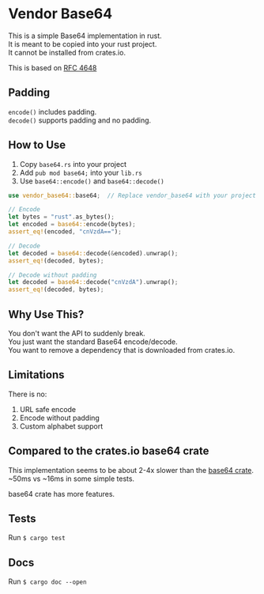 # Vendor Base64

This is a simple Base64 implementation in rust.  
It is meant to be copied into your rust project.  
It cannot be installed from crates.io.  

This is based on [RFC 4648](https://datatracker.ietf.org/doc/html/rfc4648)

## Padding

`encode()` includes padding.  
`decode()` supports padding and no padding.

## How to Use

1. Copy `base64.rs` into your project
1. Add `pub mod base64;` into your `lib.rs`
1. Use `base64::encode()` and `base64::decode()`

```rust
use vendor_base64::base64;  // Replace vendor_base64 with your project name

// Encode
let bytes = "rust".as_bytes();
let encoded = base64::encode(bytes);
assert_eq!(encoded, "cnVzdA==");

// Decode
let decoded = base64::decode(&encoded).unwrap();
assert_eq!(decoded, bytes);

// Decode without padding
let decoded = base64::decode("cnVzdA").unwrap();
assert_eq!(decoded, bytes);
```

## Why Use This?

You don't want the API to suddenly break.  
You just want the standard Base64 encode/decode.  
You want to remove a dependency that is downloaded from crates.io.  

## Limitations

There is no:

1. URL safe encode
1. Encode without padding
1. Custom alphabet support

## Compared to the crates.io base64 crate

This implementation seems to be about 2-4x slower than the [base64 crate](https://docs.rs/base64/latest/base64/).  ~50ms vs ~16ms in some simple tests.

base64 crate has more features.

## Tests

Run `$ cargo test`  

## Docs

Run `$ cargo doc --open`